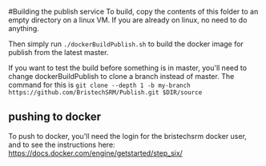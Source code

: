 #Building the publish service 
To build, copy the contents of this folder to an empty directory on a linux VM. 
If you are already on linux, no need to do anything. 

Then simply run `./dockerBuildPublish.sh` to build the docker image for publish from the latest master.

If you want to test the build before something is in master, 
you'll need to change dockerBuildPublish to clone a branch instead of master. The command for this is
`git clone --depth 1 -b my-branch https://github.com/BristechSRM/Publish.git $DIR/source`

## pushing to docker
To push to docker, you'll need the login for the bristechsrm docker user, and to see the instructions here: 
https://docs.docker.com/engine/getstarted/step_six/ 